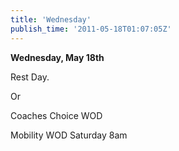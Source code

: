 ```yaml
---
title: 'Wednesday'
publish_time: '2011-05-18T01:07:05Z'
---
```


**Wednesday, May 18th**

Rest Day.

Or

Coaches Choice WOD

Mobility WOD Saturday 8am
